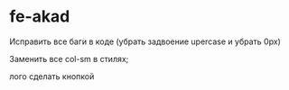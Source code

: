 # fe-akad

Исправить все баги в коде
(убрать задвоение upercase и убрать 0px)

Заменить все col-sm в стилях;

лого сделать кнопкой